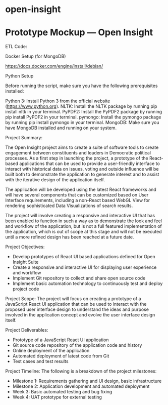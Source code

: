 # open-insight

# Prototype Mockup — Open Insight

ETL Code:

Docker Setup (for MongoDB)

https://docs.docker.com/engine/install/debian/

Python Setup

Before running the script, make sure you have the following prerequisites installed:

Python 3: Install Python 3 from the official website (https://www.python.org).
NLTK: Install the NLTK package by running pip install nltk in your terminal.
PyPDF2: Install the PyPDF2 package by running pip install PyPDF2 in your terminal.
pymongo: Install the pymongo package by running pip install pymongo in your terminal.
MongoDB: Make sure you have MongoDB installed and running on your system.

Project Summary:

The Open Insight project aims to create a suite of software tools to create engagement between constituents and leaders in Democratic political processes. As a first step in launching the project, a prototype of the React-based applications that can be used to provide a user-friendly interface to interact with historical data on issues, voting and outside influence will be built both to demonstrate the application to generate interest and to assist with the iterative design of the application itself.

The application will be developed using the latest React frameworks and will have several components that can be customized based on User Interface requirements, including a non-React based WebGL View for rendering sophisticated Data Visualizations of search results. 

The project will involve creating a responsive and interactive UI that has been enabled to function in such a way as to demonstrate the look and feel and workflow of the application, but is not a full featured implementation of the application, which is out of scope at this stage and will not be executed until a more refined design has been reached at a future date.

Project Objectives:

- Develop prototypes of React UI based applications defined for Open Insight Suite
- Create a responsive and interactive UI for displaying user experience and workflow
- Implement Git repository to collect and share open source code
- Implement basic automation technology to continuously test and deploy project code

Project Scope:
The project will focus on creating a prototype of a JavaScript React UI application that can be used to interact with the proposed user interface design to understand the ideas and purpose involved in the application concept and evolve the user interface design itself.

Project Deliverables:

- Prototype of a JavaScript React UI application
- Git source code repository of the application code and history
- Online deployment of the application
- Automated deployment of latest code from Git
- Test cases and test results

Project Timeline:
The following is a breakdown of the project milestones:

- Milestone 1: Requirements gathering and UI design, basic infrastructure
- Milestone 2: Application development and automated deployment
- Week 3: Basic automated testing and bug fixing
- Week 4: UAT prototype for external testing
